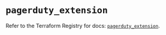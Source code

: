 # `pagerduty_extension`

Refer to the Terraform Registry for docs: [`pagerduty_extension`](https://registry.terraform.io/providers/pagerduty/pagerduty/3.15.0/docs/resources/extension).
